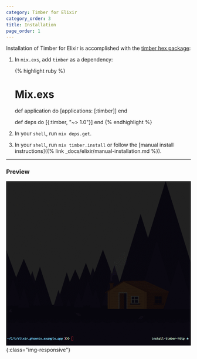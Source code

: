 ```yaml
---
category: Timber for Elixir
category_order: 3
title: Installation
page_order: 1
---
```


Installation of Timber for Elixir is accomplished with the [timber hex package](https://hex.pm/packages/timber):

1. In `mix.exs`, add `timber` as a dependency:

    {% highlight ruby %}
    # Mix.exs

    def application do
      [applications: [:timber]]
    end

    def deps do
      [{:timber, "~> 1.0"}]
    end
    {% endhighlight %}

2. In your `shell`, run `mix deps.get`.

3. In your `shell`, run `mix timber.install` or follow the [manual install instructions]({% link _docs/elixir/manual-installation.md %}).

---

### Preview

![Timber elixir install](/assets/img/docs/timber-elixir-install.gif){:class="img-responsive"}
